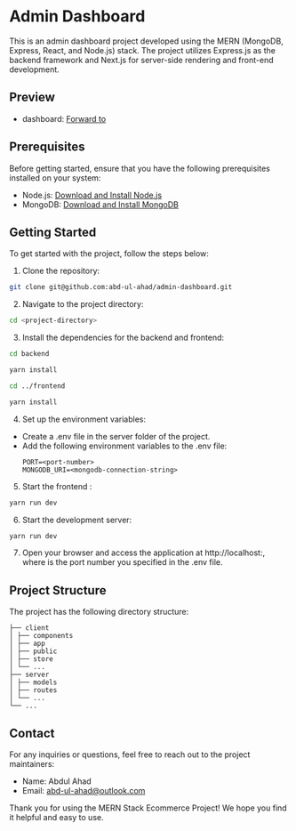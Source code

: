 # Admin Dashboard

This is an admin dashboard project developed using the MERN (MongoDB, Express, React, and Node.js) stack. The project utilizes Express.js as the backend framework and Next.js for server-side rendering and front-end development.

## Preview

- dashboard: [Forward to](https://admin-dashboard-client-xi.vercel.app/)

## Prerequisites

Before getting started, ensure that you have the following prerequisites installed on your system:

- Node.js: [Download and Install Node.js](https://nodejs.org/en/download/)
- MongoDB: [Download and Install MongoDB](https://www.mongodb.com/try/download/community)

## Getting Started

To get started with the project, follow the steps below:

1. Clone the repository:

```bash
git clone git@github.com:abd-ul-ahad/admin-dashboard.git
```

2. Navigate to the project directory:

```bash
cd <project-directory>

```

3. Install the dependencies for the backend and frontend:

```bash
cd backend
```

```bash
yarn install
```

```bash
cd ../frontend
```

```bash
yarn install
```

4. Set up the environment variables:

- Create a .env file in the server folder of the project.
- Add the following environment variables to the .env file:
  ```
  PORT=<port-number>
  MONGODB_URI=<mongodb-connection-string>
  ```

5. Start the frontend :

```BASH
yarn run dev
```

6. Start the development server:

```bash
yarn run dev
```

7. Open your browser and access the application at http://localhost:<port-number>, where <port-number> is the port number you specified in the .env file.

## Project Structure

The project has the following directory structure:

```
├── client
│ ├── components
│ ├── app
│ ├── public
│ ├── store
│ └── ...
├── server
│ ├── models
│ ├── routes
│ └── ...
└── ...
```

## Contact

For any inquiries or questions, feel free to reach out to the project maintainers:

- Name: Abdul Ahad
- Email: abd-ul-ahad@outlook.com

Thank you for using the MERN Stack Ecommerce Project! We hope you find it helpful and easy to use.
